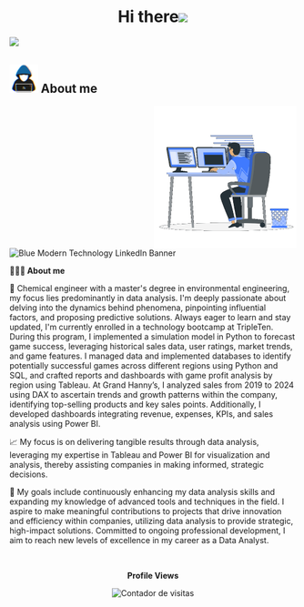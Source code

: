 

<h1 align="center"><b>Hi there</b><img src="https://media.giphy.com/media/hvRJCLFzcasrR4ia7z/giphy.gif" width="35"></h1>
<!--  -->
<a href="https://github.com/vannesegurablas"><img src="https://readme-typing-svg.herokuapp.com?font=Time+New+Roman&color=cyan&size=25&center=true&vCenter=true&width=600&height=100&lines=Vanessa+Avila+Segura..Data+Analyst;++;SQL-Tableu+Power BI-End+Developer,;Computer+Science+Student,;CTF+Newbie,;Active+Learner/Researcher,;Love+to+learn+new+stuffs..<3"></a>





<br>



	
## <picture><img src = "https://github.com/0xAbdulKhalid/0xAbdulKhalid/raw/main/assets/mdImages/about_me.gif" width = 50px></picture> **About me**

<picture> <img align="right" src="https://github.com/0xAbdulKhalid/0xAbdulKhalid/raw/main/assets/mdImages/Right_Side.gif" width = 250px></picture>


![Blue Modern Technology LinkedIn Banner](https://github.com/vannesegurablas/vannesegurablas/assets/162353780/7d1da31b-e536-43e7-ae5f-50f341a3c645)


<p><strong> 👩🏻‍💻 About me</strong></p>

🔭 Chemical engineer with a master's degree in environmental engineering, my focus lies predominantly in data analysis. I'm deeply passionate about delving into the dynamics behind phenomena, pinpointing influential factors, and proposing predictive solutions. Always eager to learn and stay updated, I'm currently enrolled in a technology bootcamp at TripleTen. During this program, I implemented a simulation model in Python to forecast game success, leveraging historical sales data, user ratings, market trends, and game features. I managed data and implemented databases to identify potentially successful games across different regions using Python and SQL, and crafted reports and dashboards with game profit analysis by region using Tableau. At Grand Hanny’s, I analyzed sales from 2019 to 2024 using DAX to ascertain trends and growth patterns within the company, identifying top-selling products and key sales points. Additionally, I developed dashboards integrating revenue, expenses, KPIs, and sales analysis using Power BI.

📈 My focus is on delivering tangible results through data analysis, leveraging my expertise in Tableau and Power BI for visualization and analysis, thereby assisting companies in making informed, strategic decisions.

🎯 My goals include continuously enhancing my data analysis skills and expanding my knowledge of advanced tools and techniques in the field. I aspire to make meaningful contributions to projects that drive innovation and efficiency within companies, utilizing data analysis to provide strategic, high-impact solutions. Committed to ongoing professional development, I aim to reach new levels of excellence in my career as a Data Analyst.

 </br> 


<p align="center"><strong>Profile Views</strong></p>
<p align="center">
  <img src="https://profile-counter.glitch.me/vannesegurablas/count.svg" alt="Contador de visitas" />
</p>


